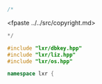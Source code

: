```cpp
/*
```
<fpaste ../../src/copyright.md>
```cpp
*/

#include "lxr/dbkey.hpp"
#include "lxr/liz.hpp"
#include "lxr/os.hpp"

namespace lxr {

```
